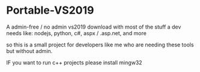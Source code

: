 # Portable-VS2019

A admin-free / no admin vs2019 download with most of the stuff a dev needs like:
nodejs, python, c#, aspx / .asp.net, and more

so this is a small project for developers like me who are needing these tools but without admin.

IF you want to run c++ projects please install mingw32
